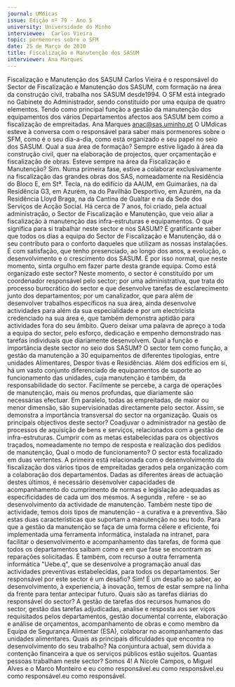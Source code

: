 ```yaml
---
journal: UMdicas
issue: Edição nº 79 - Ano 5
university: Universidade do Minho
interviewee:  Carlos Vieira
topic: pormenores sobre o SFM
date: 25 de Março de 2010
title: Fiscalização e Manutenção dos SASUM
interviewer: Ana Marques
---
```



Fiscalização e Manutenção dos SASUM
 Carlos Vieira é o responsável do Sector de Fiscalização e
Manutenção dos SASUM, com formação na área da construção
civil, trabalha nos SASUM desde1994. O SFM está integrado
no Gabinete do Administrador, sendo constituído por uma equipa de quatro
elementos. Tendo como principal função a gestão da manutenção dos
equipamentos dos vários Departamentos afectos aos SASUM bem como a
fiscalização de empreitadas.
Ana Marques
anac@sas.uminho.pt
O UMdicas esteve à conversa com
o responsável para saber mais
pormenores sobre o SFM, como é o
seu dia-a-dia, como está
organizado e seu papel no seio dos
SASUM.
Qual a sua área de formação?
Sempre estive ligado à área da
construção civil, quer na
elaboração de projectos, quer
orçamentação e fiscalização de
obras.
Esteve sempre na área da
Fiscalização e Manutenção?
Sim. Numa primeira fase, estive a
colaborar exclusivamente na
fiscalização das grandes obras
dos SAS, nomeadamente na
Residência do Bloco E, em Stª.
Tecla, na do edifício da AAUM, em
Guimarães, na da Residência G3,
em Azurém, na do Pavilhão
Desportivo, em Azurém, na da
Residência Lloyd Braga, na da
Cantina de Gualtar e na da Sede
dos Serviços de Acção Social. Há
cerca de 7 anos, foi criado, pela
actual administração, o Sector de
Fiscalização e Manutenção, que
veio aliar a fiscalização à
manutenção das infra-estruturas
e equipamentos.
O que significa para si trabalhar
neste sector e nos SASUM?
É gratificante saber que todos os
dias a equipa do Sector de
Fiscalização e Manutenção, dá o
seu contributo para o conforto
daqueles que utilizam as nossas
instalações. É com satisfação, que
tenho presenciado, ao longo dos
anos, a evolução, o
desenvolvimento e o crescimento
dos SASUM. É por isso normal, que
neste momento, sinta orgulho em
fazer parte desta grande equipa.
Como está organizado este
sector?
Neste momento, o sector é
constituído por um coordenador
responsável pelo sector; por uma
administrativa, que trata do
processo burocrático do sector e
que desenvolve tarefas de
esclarecimento junto dos
departamentos; por um
canalizador, que para além de
desenvolver trabalhos específicos
na sua área, ainda desenvolve
actividades para além da sua
especialidade e por um electricista
credenciado na sua área e, que
também demonstra aptidão para
actividades fora do seu âmbito.
Quero deixar uma palavra de
apreço a toda a equipa do sector,
pelo esforço, dedicação e
empenho demonstrado nas
tarefas individuais que
diariamente desenvolvem.
Qual a função e importância
deste sector no seio dos SASUM?
O sector tem como função, a
gestão da manutenção a 30
equipamentos de diferentes
tipologias, entre unidades
Alimentares, Despor tivas e
Residências. Além dos edifícios
em si, há um vasto conjunto
diferenciado de equipamentos de
suporte ao funcionamento das
unidades, cuja manutenção é
também, da responsabilidade do
sector. Facilmente se percebe, a
carga de operações de
manutenção, mais ou menos
profundas, que diariamente são
necessárias efectuar. Em paralelo,
todas as empreitadas, de maior ou
menor dimensão, são
supervisionadas directamente
pelo sector. Assim, se demonstra a
importância transversal do sector
na organização.
Quais os principais objectivos
deste sector?
Coadjuvar o administrador na
gestão de processos de aquisição
de bens e serviços, relacionados
com a gestão de infra-estruturas.
Cumprir com as metas
estabelecidas para os objectivos
traçados, nomeadamente no
tempo de resposta e realização
dos pedidos de manutenção,
Qual o modo de funcionamento?
O sector está focalizado em duas
vertentes. A primeira está
relacionada com o
desenvolvimento da fiscalização
dos vários tipos de empreitadas
gerados pela organização com a
colaboração dos departamentos.
Dadas as diferentes áreas de
actuação destes últimos, é
necessário desenvolver
capacidades de acompanhamento
do cumprimento de normas e
legislação adequadas as
especificidades de cada um dos
mesmos.
A segunda , refere - se ao
desenvolvimento da actividade de
manutenção. Também neste tipo
de actividade, temos dois tipos de
manutenção - a curativa e a
preventiva. São estas duas
características que suportam a
manutenção no seu todo. Para que
a gestão da manutenção se faça
de uma forma célere e eficiente, foi
implementada uma ferramenta
informática, instalada na intranet,
para facilitar o desenvolvimento e
acompanhamento das tarefas, de
forma que todos os
departamentos saibam como e em
que fase se encontram as
reparações solicitadas. É
também, com recurso a outra
ferramenta informática "Uebe.q",
que se desenvolve a programação
anual das actividades preventivas
estabelecidas, para todos os
departamentos.
Ser responsável por este sector é
um desafio?
Sim! É um desafio ao saber, ao
desenvolvimento, à experiencia, à
inovação, temos de estar sempre
na linha da frente para tentar
antecipar futuro.
Quais são as tarefas diárias do
responsável do sector?
A gestão de tarefas dos recursos
humanos do sector, gestão das
tarefas adjudicadas, analise e
resposta aos ser viços
requisitados pelos
departamentos, gestão
documental corrente, elaboração
e análise de orçamentos,
acompanhamento de obras e
como membro da Equipa de
Segurança Alimentar (ESA),
colaborar no acompanhamento
das unidades alimentares.
Quais as principais dificuldades
que encontra no desenvolvimento do seu
trabalho?
Na conjuntura actual, sem dúvida
a contenção financeira a que os
serviços públicos estão sujeitos.
Quantas pessoas trabalham
neste sector?
Somos 4! A Nicole Campos, o
Miguel Alves e o Marco Monteiro e
eu como responsável.eu como responsável.eu como responsável.eu como responsável.